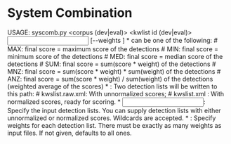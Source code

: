 # System Combination

USAGE: syscomb.py <language code> <corpus (dev|eval)> <kwlist id (dev|eval)>
                  <method> <output path> <input files> [--weights <weights>]
     * <method> can be one of the following:
       # MAX: final score = maximum score of the detections
       # MIN: final score = minimum score of the detections
       # MED: final score = median score of the detections
       # SUM: final score = sum(score * weight) of the detections
       # MNZ: final score = sum(score * weight) * sum(weight) of the detections
       # ANZ: final score = sum(score * weight) / sum(weight) of the detections
                            (weighted average of the scores)
     * <output path>: Two detection lists will be written to this path:
       # kwslist.raw.xml: With unnormalized scores;
       # kwslist.xml    : With normalized scores, ready for scoring.
     * <input files>: Specify the input detection lists. You can supply
       detection lists with either unnormalized or normalized scores.
       Wildcards are accepted.
     * <weights>: Specify weights for each detection list. There must be exactly
       as many weights as input files. If not given, defaults to all ones.

